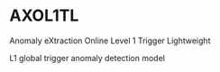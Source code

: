 # AXOL1TL
Anomaly eXtraction Online Level 1 Trigger Lightweight

L1 global trigger anomaly detection model
